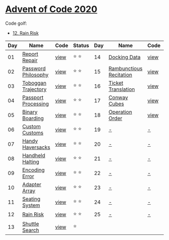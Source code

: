 # [Advent of Code 2020](https://adventofcode.com/2020)

Code golf:

- [12. Rain Risk](/sol/12-golf.rb)

|Day|Name|Code|Status|Day|Name|Code|Status|
|---|---|---|---|---|---|---|---|
|01|[Report Repair](https://adventofcode.com/2020/day/1)|[view](/sol/01.rb)|⭐ ⭐|14|[Docking Data](https://adventofcode.com/2020/day/14)|[view](sol/14.rb)|⭐ ⭐|
|02|[Password Philosophy](https://adventofcode.com/2020/day/2)|[view](/sol/02.rb)|⭐ ⭐|15|[Rambunctious Recitation](https://adventofcode.com/2020/day/15)|[view](sol/15.rb)|⭐ ⭐|
|03|[Toboggan Trajectory](https://adventofcode.com/2020/day/3)|[view](/sol/03.rb)|⭐ ⭐|16|[Ticket Translation](https://adventofcode.com/2020/day/16)|[view](sol/16.rb)|⭐ ⭐|
|04|[Passport Processing](https://adventofcode.com/2020/day/4)|[view](/sol/04.rb)|⭐ ⭐|17|[Conway Cubes](https://adventofcode.com/2020/day/17)|[view](sol/17.rb)|⭐ ⭐|
|05|[Binary Boarding](https://adventofcode.com/2020/day/5)|[view](/sol/05.rb)|⭐ ⭐|18|[Operation Order](https://adventofcode.com/2020/day/18)|[view](sol/18.rb)|⭐ ⭐|
|06|[Custom Customs](https://adventofcode.com/2020/day/6)|[view](/sol/06.rb)|⭐ ⭐|19|[-](https://adventofcode.com/2020/day/19)|[-](sol/19.rb)||
|07|[Handy Haversacks](https://adventofcode.com/2020/day/7)|[view](/sol/07.rb)|⭐ ⭐|20|[-](https://adventofcode.com/2020/day/20)|[-](sol/20.rb)||
|08|[Handheld Halting](https://adventofcode.com/2020/day/8)|[view](/sol/08.rb)|⭐ ⭐|21|[-](https://adventofcode.com/2020/day/21)|[-](sol/21.rb)||
|09|[Encoding Error](https://adventofcode.com/2020/day/9)|[view](/sol/09.rb)|⭐ ⭐|22|[-](https://adventofcode.com/2020/day/22)|[-](sol/22.rb)||
|10|[Adapter Array](https://adventofcode.com/2020/day/10)|[view](/sol/10.rb)|⭐ ⭐|23|[-](https://adventofcode.com/2020/day/23)|[-](sol/23.rb)||
|11|[Seating System](https://adventofcode.com/2020/day/11)|[view](/sol/11.rb)|⭐ ⭐|24|[-](https://adventofcode.com/2020/day/24)|[-](sol/24.rb)||
|12|[Rain Risk](https://adventofcode.com/2020/day/12)|[view](/sol/12.rb)|⭐ ⭐|25|[-](https://adventofcode.com/2020/day/25)|[-](sol/25.rb)||
|13|[Shuttle Search](https://adventofcode.com/2020/day/13)|[view](/sol/13.rb)|⭐|||||